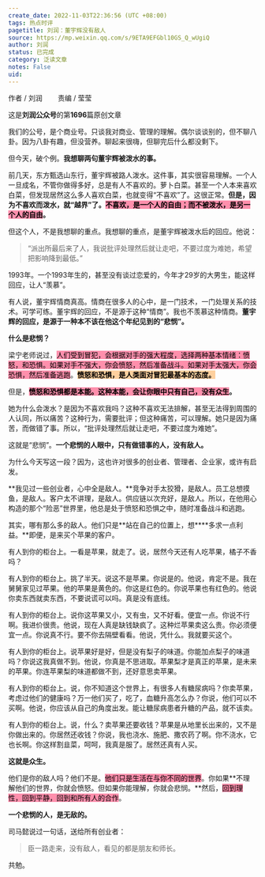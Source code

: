```yaml
---
create_date: 2022-11-03T22:36:56 (UTC +08:00)
tags: 热点时评
pagetitle: 刘润：董宇辉没有敌人
source: https://mp.weixin.qq.com/s/9ETA9EFGbl10GS_Q_wUgiQ
author: 刘润
status: 已完成
category: 泛读文章
notes: False
uid: 
---
```



作者 / 刘润        责编 / 莹莹

这是**刘润公众号**的第**1696**篇原创文章

我们的公号，是个商业号。只谈我对商业、管理的理解。偶尔谈谈别的，但不聊八卦。因为八卦有趣，但没营养。聊起来很嗨，但聊完后什么都没剩下。

但今天，破个例。**我想聊两句董宇辉被泼水的事。**

前几天，东方甄选山东行，董宇辉被路人泼水。这件事，其实很容易理解。一个人一旦成名，不管你做得多好，总是有人不喜欢的。萝卜白菜。甚至一个人本来喜欢白菜，但发现居然这么多人喜欢白菜，也就变得“不喜欢”了。这很正常。**但是，因为不喜欢而泼水，就“越界”了。<mark style="background: #FF5582A6;">不喜欢，是一个人的自由；而不被泼水，是另一个人的自由</mark>。**

但这个人，不是我想聊的重点。我想聊的重点，是董宇辉被泼水后的回应。他说：

> “派出所最后来了人，我说批评处理然后就让走吧，不要过度为难她，希望把影响降到最低。”

1993年。一个1993年生的，甚至没有谈过恋爱的，今年才29岁的大男生，能这样回应，让人“羡慕”。

有人说，董宇辉情商真高。情商在很多人的心中，是一门技术，一门处理关系的技术。可学可练。董宇辉的回应，不是源于这种“情商”。我也不羡慕这种情商。**董宇辉的回应，是源于一种本不该在他这个年纪见到的“悲悯”。**

**什么是悲悯？**

梁宁老师说过，<mark style="background: #FF5582A6;">人们受到冒犯，会根据对手的强大程度，选择两种基本情绪：愤怒，和恐惧。如果对手不强大，你会愤怒，然后准备战斗。如果对手太强大，你会恐惧，然后准备逃跑</mark>。**<mark style="background: #FFB86CA6;">愤怒和恐惧，是人类面对冒犯最基本的态度。</mark>**

但是，**<mark style="background: #FF5582A6;">愤怒和恐惧都是本能。这种本能，会让你眼中只有自己，没有众生</mark>。**

她为什么会泼水？是因为不喜欢我吗？这种不喜欢无法排解，甚至无法得到周围的人认同，所以痛苦？这种行为，需要批评；但这种痛苦，可以理解。她只是因为痛苦，而做错了事。所以，“批评处理然后就让走吧，不要过度为难她”。

这就是“悲悯”。**一个悲悯的人眼中，只有做错事的人，没有敌人。**

为什么今天写这一段？因为，这也许对很多的创业者、管理者、企业家，或许有启发。

**我见过一些创业者，心中全是敌人。**竞争对手太狡猾，是敌人。员工总想摸鱼，是敌人。客户太不讲理，是敌人。供应链以次充好，是敌人。所以，在他用心构造的那个“险恶”世界里，他总是处于愤怒和恐惧之中，随时准备战斗和逃跑。

其实，哪有那么多的敌人。他们只是**站在自己的位置上，想****多求一点利益。**即便，是来买个苹果的客户。

有人到你的柜台上。一看是苹果，就走了。说，居然今天还有人吃苹果，橘子不香吗？

有人到你的柜台上。挑了半天。说这不是苹果。你说是的。他说，肯定不是。我在舅舅家见过苹果。他的苹果是黄色的。你这是红色的。你说苹果也有红色的。他说你卖东西就卖东西，不要说谎可以吗。真是没有底线。

有人到你的柜台上。说你这苹果又小，又有虫，又不好看。便宜一点。你说不行啊。我进价很贵。他说，现在人真是缺钱缺疯了。这种烂苹果卖这么贵。你必须便宜一点。你说真不行。要不你去隔壁看看。他说，凭什么。我就要买这个。

有人到你的柜台上。说苹果好是好，但是没有梨子的味道。你能加点梨子的味道吗？你说这我真做不到。他说，你真是不思进取。苹果梨才是真正的苹果，是未来的苹果。你连苹果梨的味道都做不到，还好意思卖苹果。

有人到你的柜台上。说，你不知道这个世界上，有很多人有糖尿病吗？你卖苹果，考虑过他们的健康吗？万一他们买了，吃了，血糖升高怎么办？你说，他们可以不买啊。他说，你应该从自己的角度出发。能让糖尿病患者升糖的产品，就不该卖。

有人到你的柜台上。说，什么？卖苹果还要收钱？苹果是从地里长出来的，又不是你做出来的。你居然还收钱？你说，我也浇水、施肥、撒农药了啊。你不浇水，它也长啊。你这样割韭菜，呵呵，我真是服了。居然还真有人买。

**这就是众生。**

他们是你的敌人吗？他们不是。<mark style="background: #FF5582A6;">他们只是生活在与你不同的世界</mark>。你如果**不理解他们的世界，你就会愤怒。但如果你能理解，你就会悲悯。**然后，<mark style="background: #FF5582A6;">回到理性，回到平静，回到和所有人的合作</mark>。

**一个悲悯的人，是无敌的。**

司马懿说过一句话，送给所有创业者：

> 臣一路走来，没有敌人，看见的都是朋友和师长。

共勉。
